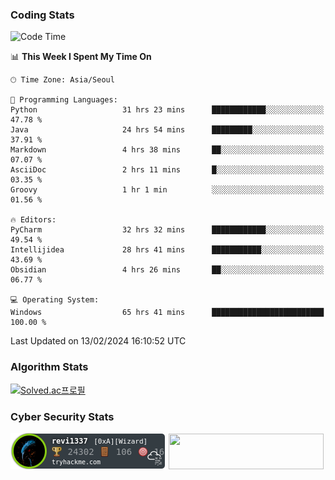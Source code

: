 ### Coding Stats

<!--START_SECTION:waka-->
![Code Time](http://img.shields.io/badge/Code%20Time-228%20hrs%2047%20mins-blue)

📊 **This Week I Spent My Time On** 

```text
🕑︎ Time Zone: Asia/Seoul

💬 Programming Languages: 
Python                   31 hrs 23 mins      ████████████░░░░░░░░░░░░░   47.78 % 
Java                     24 hrs 54 mins      █████████░░░░░░░░░░░░░░░░   37.91 % 
Markdown                 4 hrs 38 mins       ██░░░░░░░░░░░░░░░░░░░░░░░   07.07 % 
AsciiDoc                 2 hrs 11 mins       █░░░░░░░░░░░░░░░░░░░░░░░░   03.35 % 
Groovy                   1 hr 1 min          ░░░░░░░░░░░░░░░░░░░░░░░░░   01.56 % 

🔥 Editors: 
PyCharm                  32 hrs 32 mins      ████████████░░░░░░░░░░░░░   49.54 % 
Intellijidea             28 hrs 41 mins      ███████████░░░░░░░░░░░░░░   43.69 % 
Obsidian                 4 hrs 26 mins       ██░░░░░░░░░░░░░░░░░░░░░░░   06.77 % 

💻 Operating System: 
Windows                  65 hrs 41 mins      █████████████████████████   100.00 % 
```


 Last Updated on 13/02/2024 16:10:52 UTC
<!--END_SECTION:waka-->

### Algorithm Stats

[![Solved.ac프로필](http://mazassumnida.wtf/api/v2/generate_badge?boj=revi1337)](https://solved.ac/revi1337)

### Cyber Security Stats

[![revi1337's tryhackme stats](https://raw.githubusercontent.com/Revi1337/Revi1337/main/assets/thm_propic.png)][tryhackme]
[<img src="https://www.hackthebox.com/badge/image/1002993" width="248.01" height="57">][hackthebox]


[website]: https://revi1337.com
[tryhackme]: https://tryhackme.com/p/revi1337
[hackthebox]: https://app.hackthebox.com/profile/1002993
